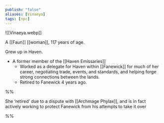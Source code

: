 ```yaml
---
publish: "false"
aliases: [Vinaeya]
tags: [npc]
---
```

![[Vinaeya.webp]]

A [[Faun]] [[woman]], 117 years of age.

Grew up in Haven.
- A former member of the [[Haven Emissaries]]
	- Worked as a delegate for Haven within [[Fanewick]] for much of her career, negotiating trade, events, and standards, and helping forge strong connections between the lands.
	- Retired to Fanewick 4 years ago.

%%

She ‘retired’ due to a dispute with [[Archmage Phylax]], and is in fact actively working to protect Fanewick from his attempts to take it over

%%
